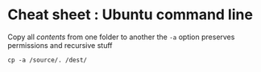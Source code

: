 # Cheat sheet : Ubuntu command line

Copy all _contents_ from one folder to another
the `-a` option preserves permissions and recursive stuff

    cp -a /source/. /dest/

